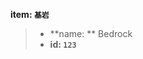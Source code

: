 <!-- BEGIN_AUTOGEN: do NOT edit in this block -->

**item: `基岩`**

> * **name: ** Bedrock
> * **id: `123`**

<!-- END_AUTOGEN-->
